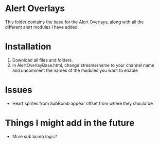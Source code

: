 # Alert Overlays
This folder contains the base for the Alert Overlays, along with all the different alert modules I have added.

# Installation
1. Download all files and folders.
2. In AlertOverlayBase.html, change streamername to your channel name and uncomment the names of the modules you want to enable

# Issues
+ Heart sprites from SubBomb appear offset from where they should be

# Things I might add in the future
+ More sub bomb logic?